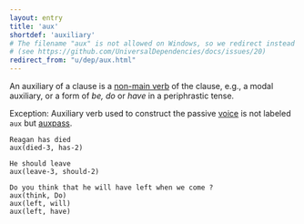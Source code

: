 ```yaml
---
layout: entry
title: 'aux'
shortdef: 'auxiliary'
# The filename "aux" is not allowed on Windows, so we redirect instead
# (see https://github.com/UniversalDependencies/docs/issues/20)
redirect_from: "u/dep/aux.html"
---
```


An auxiliary of a clause is a [non-main verb](u-pos/AUX) of the
clause, e.g., a modal auxiliary, or a form of _be, do_ or _have_ in a
periphrastic tense.

Exception: Auxiliary verb used to construct the passive
[voice](u-feat/Voice) is not labeled `aux` but [auxpass]().

~~~ sdparse
Reagan has died
aux(died-3, has-2)
~~~

~~~ sdparse
He should leave
aux(leave-3, should-2)
~~~

~~~ sdparse
Do you think that he will have left when we come ?
aux(think, Do)
aux(left, will)
aux(left, have)
~~~
